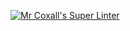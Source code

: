 [![Mr Coxall's Super Linter](https://github.com/ICS4U-Programming-Navin-Balekomebole/Assign-04-JavaScript-/workflows/Mr%20Coxall's%20Super%20Linter/badge.svg)](https://github.com/ICS4U-Programming-Navin-Balekomebole/Assign-04-JavaScript-/actions/)
